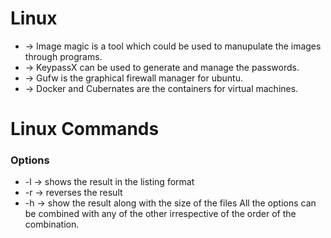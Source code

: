 # Linux

* -> Image magic is a tool which could be used to manupulate the images through programs.
* -> KeypassX can be used to generate and manage the passwords.
* -> Gufw is the graphical firewall manager for ubuntu.
* -> Docker and Cubernates are the containers for virtual machines.


# Linux Commands

### Options
- -l -> shows the result in the listing format
- -r -> reverses the result
- -h -> show the result along with the size of the files
All the options can be combined with any of the other irrespective of the order of the combination.


